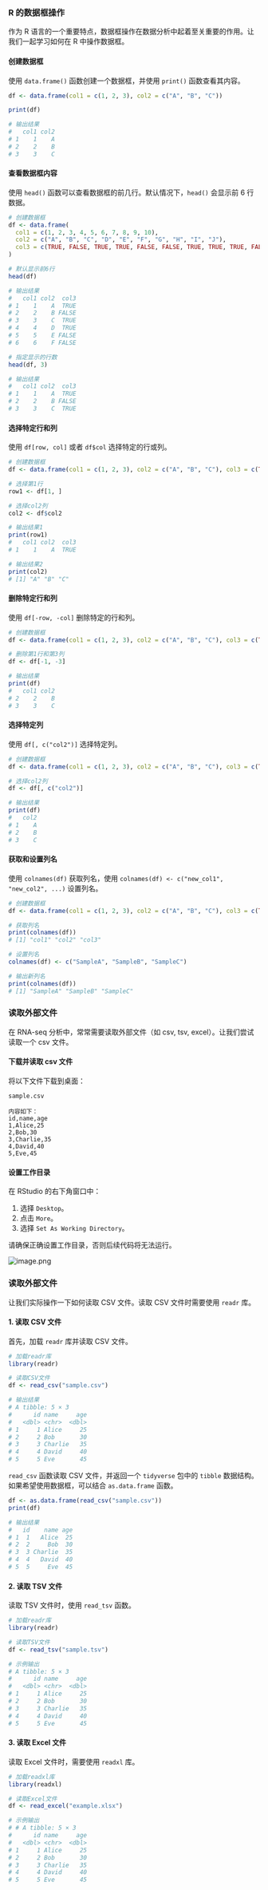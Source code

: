 ### R 的数据框操作

作为 R 语言的一个重要特点，数据框操作在数据分析中起着至关重要的作用。让我们一起学习如何在 R 中操作数据框。

#### 创建数据框

使用 `data.frame()` 函数创建一个数据框，并使用 `print()` 函数查看其内容。

```R
df <- data.frame(col1 = c(1, 2, 3), col2 = c("A", "B", "C"))

print(df)

# 输出结果
#   col1 col2
# 1    1    A
# 2    2    B
# 3    3    C
```

#### 查看数据框内容

使用 `head()` 函数可以查看数据框的前几行。默认情况下，`head()` 会显示前 6 行数据。

```R
# 创建数据框
df <- data.frame(
  col1 = c(1, 2, 3, 4, 5, 6, 7, 8, 9, 10),
  col2 = c("A", "B", "C", "D", "E", "F", "G", "H", "I", "J"),
  col3 = c(TRUE, FALSE, TRUE, TRUE, FALSE, FALSE, TRUE, TRUE, TRUE, FALSE)
)

# 默认显示前6行
head(df)

# 输出结果
#   col1 col2  col3
# 1    1    A  TRUE
# 2    2    B FALSE
# 3    3    C  TRUE
# 4    4    D  TRUE
# 5    5    E FALSE
# 6    6    F FALSE

# 指定显示的行数
head(df, 3)

# 输出结果
#   col1 col2  col3
# 1    1    A  TRUE
# 2    2    B FALSE
# 3    3    C  TRUE
```

#### 选择特定行和列

使用 `df[row, col]` 或者 `df$col` 选择特定的行或列。

```R
# 创建数据框
df <- data.frame(col1 = c(1, 2, 3), col2 = c("A", "B", "C"), col3 = c(TRUE, FALSE, TRUE))

# 选择第1行
row1 <- df[1, ]

# 选择col2列
col2 <- df$col2

# 输出结果1
print(row1)
#   col1 col2  col3
# 1    1    A  TRUE

# 输出结果2
print(col2)
# [1] "A" "B" "C"
```

#### 删除特定行和列

使用 `df[-row, -col]` 删除特定的行和列。

```R
# 创建数据框
df <- data.frame(col1 = c(1, 2, 3), col2 = c("A", "B", "C"), col3 = c(TRUE, FALSE, TRUE))

# 删除第1行和第3列
df <- df[-1, -3]

# 输出结果
print(df)
#   col1 col2
# 2    2    B
# 3    3    C
```

#### 选择特定列

使用 `df[, c("col2")]` 选择特定列。

```R
# 创建数据框
df <- data.frame(col1 = c(1, 2, 3), col2 = c("A", "B", "C"), col3 = c(TRUE, FALSE, TRUE))

# 选择col2列
df <- df[, c("col2")]

# 输出结果
print(df)
#   col2
# 1    A
# 2    B
# 3    C
```

#### 获取和设置列名

使用 `colnames(df)` 获取列名，使用 `colnames(df) <- c("new_col1", "new_col2", ...)` 设置列名。

```R
# 创建数据框
df <- data.frame(col1 = c(1, 2, 3), col2 = c("A", "B", "C"), col3 = c(TRUE, FALSE, TRUE))

# 获取列名
print(colnames(df))
# [1] "col1" "col2" "col3"

# 设置列名
colnames(df) <- c("SampleA", "SampleB", "SampleC")

# 输出新列名
print(colnames(df))
# [1] "SampleA" "SampleB" "SampleC"
```

### 读取外部文件

在 RNA-seq 分析中，常常需要读取外部文件（如 csv, tsv, excel）。让我们尝试读取一个 csv 文件。

#### 下载并读取 csv 文件

将以下文件下载到桌面：

```
sample.csv

内容如下：
id,name,age
1,Alice,25
2,Bob,30
3,Charlie,35
4,David,40
5,Eve,45
```

#### 设置工作目录

在 RStudio 的右下角窗口中：

1. 选择 `Desktop`。
2. 点击 `More`。
3. 选择 `Set As Working Directory`。

请确保正确设置工作目录，否则后续代码将无法运行。

![image.png](https://raw.githubusercontent.com/aletolia/Pictures/main/202407081856675.png)

### 读取外部文件

让我们实际操作一下如何读取 CSV 文件。读取 CSV 文件时需要使用 `readr` 库。

#### 1. 读取 CSV 文件

首先，加载 `readr` 库并读取 CSV 文件。

```R
# 加载readr库
library(readr)

# 读取CSV文件
df <- read_csv("sample.csv")

# 输出结果
# A tibble: 5 × 3
#      id name     age
#   <dbl> <chr>  <dbl>
# 1     1 Alice     25
# 2     2 Bob       30
# 3     3 Charlie   35
# 4     4 David     40
# 5     5 Eve       45
```

`read_csv` 函数读取 CSV 文件，并返回一个 `tidyverse` 包中的 `tibble` 数据结构。如果希望使用数据框，可以结合 `as.data.frame` 函数。

```R
df <- as.data.frame(read_csv("sample.csv"))
print(df)

# 输出结果
#   id    name age
# 1  1   Alice  25
# 2  2     Bob  30
# 3  3 Charlie  35
# 4  4   David  40
# 5  5     Eve  45
```

#### 2. 读取 TSV 文件

读取 TSV 文件时，使用 `read_tsv` 函数。

```R
# 加载readr库
library(readr)

# 读取TSV文件
df <- read_tsv("sample.tsv")

# 示例输出
# A tibble: 5 × 3
#      id name     age
#   <dbl> <chr>  <dbl>
# 1     1 Alice     25
# 2     2 Bob       30
# 3     3 Charlie   35
# 4     4 David     40
# 5     5 Eve       45
```

#### 3. 读取 Excel 文件

读取 Excel 文件时，需要使用 `readxl` 库。

```R
# 加载readxl库
library(readxl)

# 读取Excel文件
df <- read_excel("example.xlsx")

# 示例输出
# # A tibble: 5 × 3
#      id name     age
#   <dbl> <chr>  <dbl>
# 1     1 Alice     25
# 2     2 Bob       30
# 3     3 Charlie   35
# 4     4 David     40
# 5     5 Eve       45
```
